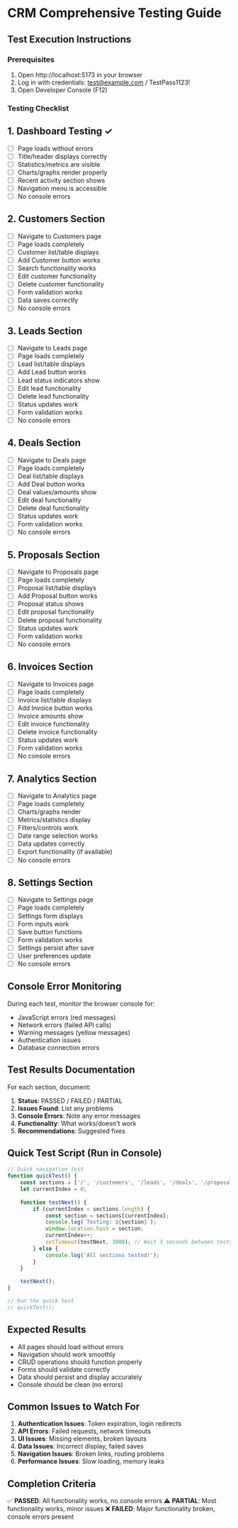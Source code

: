 # CRM Comprehensive Testing Guide

## Test Execution Instructions

### Prerequisites
1. Open http://localhost:5173 in your browser
2. Log in with credentials: test@example.com / TestPass1123!
3. Open Developer Console (F12)

### Testing Checklist

## 1. Dashboard Testing ✓
- [ ] Page loads without errors
- [ ] Title/header displays correctly
- [ ] Statistics/metrics are visible
- [ ] Charts/graphs render properly
- [ ] Recent activity section shows
- [ ] Navigation menu is accessible
- [ ] No console errors

## 2. Customers Section
- [ ] Navigate to Customers page
- [ ] Page loads completely
- [ ] Customer list/table displays
- [ ] Add Customer button works
- [ ] Search functionality works
- [ ] Edit customer functionality
- [ ] Delete customer functionality
- [ ] Form validation works
- [ ] Data saves correctly
- [ ] No console errors

## 3. Leads Section
- [ ] Navigate to Leads page
- [ ] Page loads completely
- [ ] Lead list/table displays
- [ ] Add Lead button works
- [ ] Lead status indicators show
- [ ] Edit lead functionality
- [ ] Delete lead functionality
- [ ] Status updates work
- [ ] Form validation works
- [ ] No console errors

## 4. Deals Section
- [ ] Navigate to Deals page
- [ ] Page loads completely
- [ ] Deal list/table displays
- [ ] Add Deal button works
- [ ] Deal values/amounts show
- [ ] Edit deal functionality
- [ ] Delete deal functionality
- [ ] Status updates work
- [ ] Form validation works
- [ ] No console errors

## 5. Proposals Section
- [ ] Navigate to Proposals page
- [ ] Page loads completely
- [ ] Proposal list/table displays
- [ ] Add Proposal button works
- [ ] Proposal status shows
- [ ] Edit proposal functionality
- [ ] Delete proposal functionality
- [ ] Status updates work
- [ ] Form validation works
- [ ] No console errors

## 6. Invoices Section
- [ ] Navigate to Invoices page
- [ ] Page loads completely
- [ ] Invoice list/table displays
- [ ] Add Invoice button works
- [ ] Invoice amounts show
- [ ] Edit invoice functionality
- [ ] Delete invoice functionality
- [ ] Status updates work
- [ ] Form validation works
- [ ] No console errors

## 7. Analytics Section
- [ ] Navigate to Analytics page
- [ ] Page loads completely
- [ ] Charts/graphs render
- [ ] Metrics/statistics display
- [ ] Filters/controls work
- [ ] Date range selection works
- [ ] Data updates correctly
- [ ] Export functionality (if available)
- [ ] No console errors

## 8. Settings Section
- [ ] Navigate to Settings page
- [ ] Page loads completely
- [ ] Settings form displays
- [ ] Form inputs work
- [ ] Save button functions
- [ ] Form validation works
- [ ] Settings persist after save
- [ ] User preferences update
- [ ] No console errors

## Console Error Monitoring

During each test, monitor the browser console for:
- JavaScript errors (red messages)
- Network errors (failed API calls)
- Warning messages (yellow messages)
- Authentication issues
- Database connection errors

## Test Results Documentation

For each section, document:
1. **Status**: PASSED / FAILED / PARTIAL
2. **Issues Found**: List any problems
3. **Console Errors**: Note any error messages
4. **Functionality**: What works/doesn't work
5. **Recommendations**: Suggested fixes

## Quick Test Script (Run in Console)

```javascript
// Quick navigation test
function quickTest() {
    const sections = ['/', '/customers', '/leads', '/deals', '/proposals', '/invoices', '/analytics', '/settings'];
    let currentIndex = 0;
    
    function testNext() {
        if (currentIndex < sections.length) {
            const section = sections[currentIndex];
            console.log(`Testing: ${section}`);
            window.location.hash = section;
            currentIndex++;
            setTimeout(testNext, 3000); // Wait 3 seconds between tests
        } else {
            console.log('All sections tested!');
        }
    }
    
    testNext();
}

// Run the quick test
// quickTest();
```

## Expected Results

- All pages should load without errors
- Navigation should work smoothly
- CRUD operations should function properly
- Forms should validate correctly
- Data should persist and display accurately
- Console should be clean (no errors)

## Common Issues to Watch For

1. **Authentication Issues**: Token expiration, login redirects
2. **API Errors**: Failed requests, network timeouts
3. **UI Issues**: Missing elements, broken layouts
4. **Data Issues**: Incorrect display, failed saves
5. **Navigation Issues**: Broken links, routing problems
6. **Performance Issues**: Slow loading, memory leaks

## Completion Criteria

✅ **PASSED**: All functionality works, no console errors
⚠️ **PARTIAL**: Most functionality works, minor issues
❌ **FAILED**: Major functionality broken, console errors present